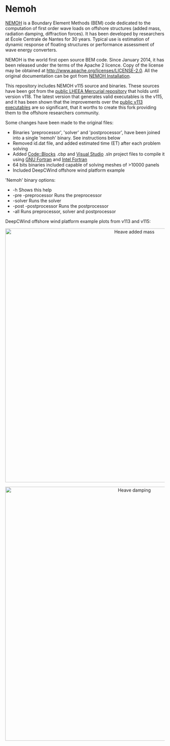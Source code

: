 # Nemoh
[NEMOH](https://lheea.ec-nantes.fr/logiciels-et-brevets/nemoh-presentation-192863.kjsp) is a Boundary Element Methods (BEM) code dedicated to the computation of first order wave loads on offshore structures (added mass, radiation damping, diffraction forces). It has been developed by researchers at École Centrale de Nantes for 30 years. Typical use is estimation of dynamic response of floating structures or performance assessment of wave energy converters.

NEMOH is the world first open source BEM code. Since January 2014, it has been released under the terms of the Apache 2 licence. Copy of the license may be obtained at http://www.apache.org/licenses/LICENSE-2.0. All the original documentation can be got from [NEMOH Installation](https://lheea.ec-nantes.fr/logiciels-et-brevets/nemoh-presentation-192863.kjsp).

This repository includes NEMOH v115 source and binaries. These sources have been got from the [public LHEEA Mercurial repository](http://130.66.47.2/cgi-bin/hgweb.cgi/nemoh/) that holds until version v118. The latest version that generates valid executables is the v115, and it has been shown that the improvements over the [public v113 executables](https://box.lheea.ec-nantes.fr/index.php/s/6MybIloTDqWSFDL) are so significant, that it worths to create this fork providing them to the offshore researchers community.

Some changes have been made to the original files:
- Binaries 'preprocessor', 'solver' and 'postprocessor', have been joined into a single 'nemoh' binary. See instructions below
- Removed id.dat file, and added estimated time (ET) after each problem solving
- Added [Code::Blocks](http://cbfortran.sourceforge.net/) .cbp and [Visual Studio](https://visualstudio.microsoft.com/) .sln project files to compile it using [GNU Fortran](https://gcc.gnu.org/fortran/) and [Intel Fortran](https://software.intel.com/en-us/fortran-compilers)
- 64 bits binaries included capable of solving meshes of >10000 panels
- Included DeepCWind offshore wind platform example

 'Nemoh' binary options:
   - -h             Shows this help
   - -pre -preprocessor  Runs the preprocessor
   - -solver        Runs the solver
   - -post -postprocessor Runs the postprocessor
   - -all           Runs preprocessor, solver and postprocessor

DeepCWind offshore wind platform example plots from v113 and v115:

<p align="center"><img src="https://github.com/izabala123/Nemoh/blob/master/other/md%20resources/Aheave.jpg" width="800" title="Heave added mass"></p>

<p align="center"><img src="https://github.com/izabala123/Nemoh/blob/master/other/md%20resources/Bheave.jpg" width="800" title="Heave damping"></p>
